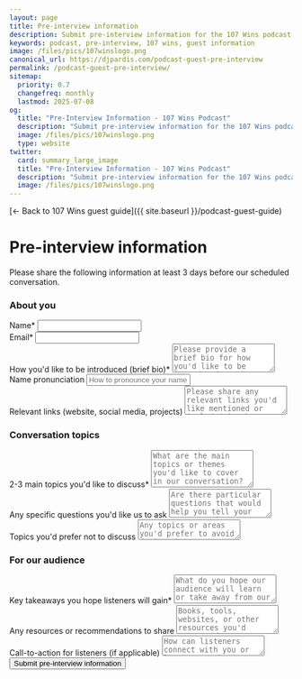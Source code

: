 ```yaml
---
layout: page
title: Pre-interview information
description: Submit pre-interview information for the 107 Wins podcast
keywords: podcast, pre-interview, 107 wins, guest information
image: /files/pics/107winslogo.png
canonical_url: https://djpardis.com/podcast-guest-pre-interview
permalink: /podcast-guest-pre-interview/
sitemap:
  priority: 0.7
  changefreq: monthly
  lastmod: 2025-07-08
og:
  title: "Pre-Interview Information - 107 Wins Podcast"
  description: "Submit pre-interview information for the 107 Wins podcast"
  image: /files/pics/107winslogo.png
  type: website
twitter:
  card: summary_large_image
  title: "Pre-Interview Information - 107 Wins Podcast"
  description: "Submit pre-interview information for the 107 Wins podcast"
  image: /files/pics/107winslogo.png
---
```


[← Back to 107 Wins guest guide]({{ site.baseurl }}/podcast-guest-guide)

# Pre-interview information

Please share the following information at least 3 days before our scheduled conversation.

<form action="https://formspree.io/f/xldnywyl" method="POST" class="form">
  <input type="hidden" name="_subject" value="107 Wins Pre-Interview Information">
  
  <h3>About you</h3>
  
  <div class="form-field">
    <label for="name">Name*</label>
    <input type="text" id="name" name="name" required>
  </div>
  
  <div class="form-field">
    <label for="email">Email*</label>
    <input type="email" id="email" name="email" required>
  </div>
  
  <div class="form-field">
    <label for="introduction">How you'd like to be introduced (brief bio)*</label>
    <textarea id="introduction" name="introduction" rows="3" required placeholder="Please provide a brief bio for how you'd like to be introduced on the podcast"></textarea>
  </div>
  
  <div class="form-field">
    <label for="pronunciation">Name pronunciation</label>
    <input type="text" id="pronunciation" name="pronunciation" placeholder="How to pronounce your name">
  </div>
  
  <div class="form-field">
    <label for="links">Relevant links (website, social media, projects)</label>
    <textarea id="links" name="links" rows="3" placeholder="Please share any relevant links you'd like mentioned or included in show notes"></textarea>
  </div>
  
  <h3>Conversation topics</h3>
  
  <div class="form-field">
    <label for="topics">2-3 main topics you'd like to discuss*</label>
    <textarea id="topics" name="topics" rows="4" required placeholder="What are the main topics or themes you'd like to cover in our conversation?"></textarea>
  </div>
  
  <div class="form-field">
    <label for="questions">Any specific questions you'd like us to ask</label>
    <textarea id="questions" name="questions" rows="3" placeholder="Are there particular questions that would help you tell your story or share your insights?"></textarea>
  </div>
  
  <div class="form-field">
    <label for="avoid-topics">Topics you'd prefer not to discuss</label>
    <textarea id="avoid-topics" name="avoid-topics" rows="2" placeholder="Any topics or areas you'd prefer to avoid during the conversation"></textarea>
  </div>
  
  <h3>For our audience</h3>
  
  <div class="form-field">
    <label for="takeaways">Key takeaways you hope listeners will gain*</label>
    <textarea id="takeaways" name="takeaways" rows="3" required placeholder="What do you hope our audience will learn or take away from our conversation?"></textarea>
  </div>
  
  <div class="form-field">
    <label for="resources">Any resources or recommendations to share</label>
    <textarea id="resources" name="resources" rows="3" placeholder="Books, tools, websites, or other resources you'd recommend to listeners"></textarea>
  </div>
  
  <div class="form-field">
    <label for="call-to-action">Call-to-action for listeners (if applicable)</label>
    <textarea id="call-to-action" name="call-to-action" rows="2" placeholder="How can listeners connect with you or learn more about your work?"></textarea>
  </div>
  
  <div class="form-field">
    <button type="submit" class="button">Submit pre-interview information</button>
  </div>
</form>